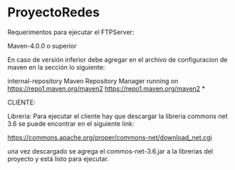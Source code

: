 # ProyectoRedes
Requerimentos para ejecutar el FTPServer:

Maven-4.0.0 o superior

En caso de versión inferior debe agregar en el archivo de configuracion de maven  en la sección  <mirrors> lo siguiente:

*<mirror>*
                     <id>internal-repository</id>
                     <name>Maven Repository Manager running on https://repo1.maven.org/maven2</name>
                     <url>https://repo1.maven.org/maven2</url>
                     <mirrorOf>*</mirrorOf>
       <mirror>

CLIENTE:

Libreria: 
  Para ejecutar el cliente hay que descargar la libreria commons net 3.6 se puede encontrar en el siguiente link:

  https://commons.apache.org/proper/commons-net/download_net.cgi

  una vez descargado se agrega el commos-net-3.6.jar a la librerias del proyecto y está listo para ejecutar.
  


